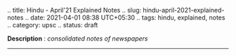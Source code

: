 .. title: Hindu - April'21 Explained Notes
.. slug: hindu-april-2021-explained-notes
.. date: 2021-04-01 08:38 UTC+05:30
.. tags: hindu, explained, notes
.. category: upsc
.. status: draft

**Description** : *consolidated notes of newspapers*

***
<!-- TEASER_END -->